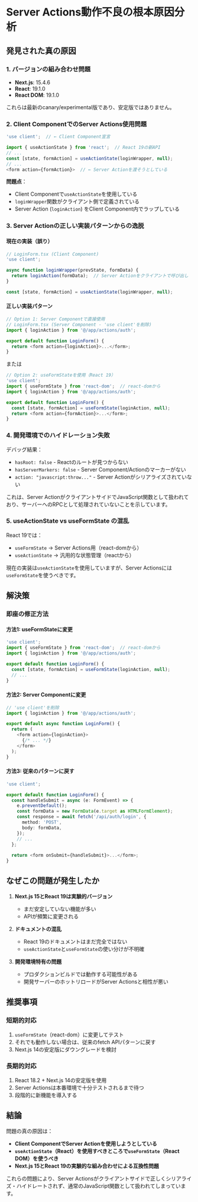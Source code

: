 # Server Actions動作不良の根本原因分析

## 発見された真の原因

### 1. バージョンの組み合わせ問題
- **Next.js**: 15.4.6
- **React**: 19.1.0
- **React DOM**: 19.1.0

これらは最新のcanary/experimental版であり、安定版ではありません。

### 2. Client ComponentでのServer Actions使用問題

```typescript
'use client';  // ← Client Component宣言

import { useActionState } from 'react';  // React 19の新API
// ...
const [state, formAction] = useActionState(loginWrapper, null);
// ...
<form action={formAction}>  // ← Server Actionを渡そうとしている
```

**問題点**：
- Client Componentで`useActionState`を使用している
- `loginWrapper`関数がクライアント側で定義されている
- Server Action (`loginAction`) をClient Component内でラップしている

### 3. Server Actionの正しい実装パターンからの逸脱

#### 現在の実装（誤り）
```typescript
// LoginForm.tsx (Client Component)
'use client';

async function loginWrapper(prevState, formData) {
  return loginAction(formData);  // Server Actionをクライアントで呼び出し
}

const [state, formAction] = useActionState(loginWrapper, null);
```

#### 正しい実装パターン
```typescript
// Option 1: Server Componentで直接使用
// LoginForm.tsx (Server Component - 'use client'を削除)
import { loginAction } from '@/app/actions/auth';

export default function LoginForm() {
  return <form action={loginAction}>...</form>;
}
```

または

```typescript
// Option 2: useFormStateを使用（React 19）
'use client';
import { useFormState } from 'react-dom';  // react-domから
import { loginAction } from '@/app/actions/auth';

export default function LoginForm() {
  const [state, formAction] = useFormState(loginAction, null);
  return <form action={formAction}>...</form>;
}
```

### 4. 開発環境でのハイドレーション失敗

デバッグ結果：
- `hasRoot: false` - Reactのルートが見つからない
- `hasServerMarkers: false` - Server Component/Actionのマーカーがない
- `action: "javascript:throw..."` - Server Actionがシリアライズされていない

これは、Server ActionがクライアントサイドでJavaScript関数として扱われており、サーバーへのRPCとして処理されていないことを示しています。

### 5. useActionState vs useFormState の混乱

React 19では：
- `useFormState` → Server Actions用（react-domから）
- `useActionState` → 汎用的な状態管理（reactから）

現在の実装は`useActionState`を使用していますが、Server Actionsには`useFormState`を使うべきです。

## 解決策

### 即座の修正方法

#### 方法1: useFormStateに変更
```typescript
'use client';
import { useFormState } from 'react-dom';  // react-domから
import { loginAction } from '@/app/actions/auth';

export default function LoginForm() {
  const [state, formAction] = useFormState(loginAction, null);
  // ...
}
```

#### 方法2: Server Componentに変更
```typescript
// 'use client'を削除
import { loginAction } from '@/app/actions/auth';

export default async function LoginForm() {
  return (
    <form action={loginAction}>
      {/* ... */}
    </form>
  );
}
```

#### 方法3: 従来のパターンに戻す
```typescript
'use client';

export default function LoginForm() {
  const handleSubmit = async (e: FormEvent) => {
    e.preventDefault();
    const formData = new FormData(e.target as HTMLFormElement);
    const response = await fetch('/api/auth/login', {
      method: 'POST',
      body: formData,
    });
    // ...
  };
  
  return <form onSubmit={handleSubmit}>...</form>;
}
```

## なぜこの問題が発生したか

1. **Next.js 15とReact 19は実験的バージョン**
   - まだ安定していない機能が多い
   - APIが頻繁に変更される

2. **ドキュメントの混乱**
   - React 19のドキュメントはまだ完全ではない
   - `useActionState`と`useFormState`の使い分けが不明確

3. **開発環境特有の問題**
   - プロダクションビルドでは動作する可能性がある
   - 開発サーバーのホットリロードがServer Actionsと相性が悪い

## 推奨事項

### 短期的対応
1. `useFormState`（react-dom）に変更してテスト
2. それでも動作しない場合は、従来のfetch APIパターンに戻す
3. Next.js 14の安定版にダウングレードを検討

### 長期的対応
1. React 18.2 + Next.js 14の安定版を使用
2. Server Actionsは本番環境で十分テストされるまで待つ
3. 段階的に新機能を導入する

## 結論

問題の真の原因は：
- **Client ComponentでServer Actionを使用しようとしている**
- **`useActionState`（React）を使用すべきところで`useFormState`（React DOM）を使うべき**
- **Next.js 15とReact 19の実験的な組み合わせによる互換性問題**

これらの問題により、Server Actionsがクライアントサイドで正しくシリアライズ・ハイドレートされず、通常のJavaScript関数として扱われてしまっています。